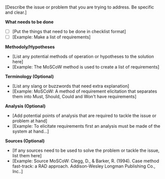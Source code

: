 [Describe the issue or problem that you are trying to address. Be specific and clear.]

**What needs to be done**
- [ ] [Put the things that need to be done in checklist format]
- [ ] [Example: Make a list of requirements]

**Methodoly/Hypotheses**
- [List any potential methods of operation or hypotheses to the solution here]
- [Example: The MoSCoW method is used to create a list of requirements]

**Terminology (Optional)**
- [List any slang or buzzwords that need extra explanation]
- [Example: MoSCoW: A method of requirement elicitation that separates them into Must, Should, Could and Won't have requirements]

**Analysis (Optional)**
- [Add potential points of analysis that are required to tackle the issue or problem at hand]
- [Example: To elicitate requirements first an analysis must be made of the system at hand...]

**Sources (Optional)**
- [If any sources need to be used to solve the problem or tackle the issue, list them here]
- [Example: Source MoSCoW: Clegg, D., & Barker, R. (1994). Case method fast-track: a RAD approach. Addison-Wesley Longman Publishing Co., Inc..]
